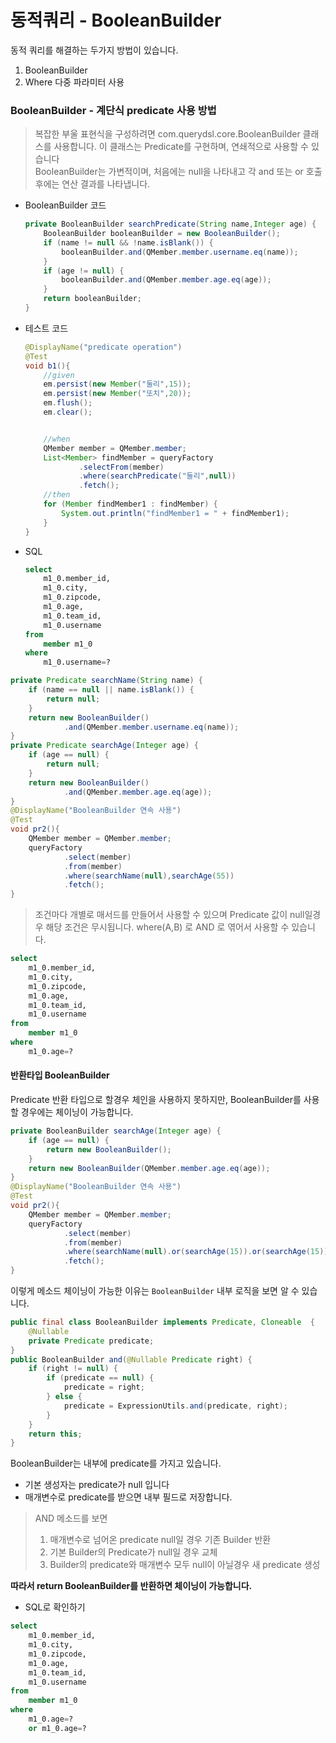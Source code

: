 # 동적쿼리 - BooleanBuilder
동적 쿼리를 해결하는 두가지 방법이 있습니다.
1. BooleanBuilder
2. Where 다중 파라미터 사용


### BooleanBuilder - 계단식 predicate 사용 방법
> 복잡한 부울 표현식을 구성하려면 com.querydsl.core.BooleanBuilder 클래스를 사용합니다.
> 이 클래스는 Predicate를 구현하며, 연쇄적으로 사용할 수 있습니다  
BooleanBuilder는 가변적이며, 처음에는 null을 나타내고 각 and 또는 or 호출 후에는 연산 결과를 나타냅니다.
+ BooleanBuilder 코드
    ```Java
    private BooleanBuilder searchPredicate(String name,Integer age) {
        BooleanBuilder booleanBuilder = new BooleanBuilder();
        if (name != null && !name.isBlank()) {
            booleanBuilder.and(QMember.member.username.eq(name));
        }
        if (age != null) {
            booleanBuilder.and(QMember.member.age.eq(age));
        }
        return booleanBuilder;
    }
    ```  
+ 테스트 코드
    ```Java
    @DisplayName("predicate operation")
    @Test
    void b1(){
        //given
        em.persist(new Member("둘리",15));
        em.persist(new Member("또치",20));
        em.flush();
        em.clear();
    
    
        //when
        QMember member = QMember.member;
        List<Member> findMember = queryFactory
                .selectFrom(member)
                .where(searchPredicate("둘리",null))
                .fetch();
        //then
        for (Member findMember1 : findMember) {
            System.out.println("findMember1 = " + findMember1);
        }
    }
    ```  
+ SQL
    ```SQL
    select
        m1_0.member_id,
        m1_0.city,
        m1_0.zipcode,
        m1_0.age,
        m1_0.team_id,
        m1_0.username 
    from
        member m1_0 
    where
        m1_0.username=?
    ```  
```Java
private Predicate searchName(String name) {
    if (name == null || name.isBlank()) {
        return null;
    }
    return new BooleanBuilder()
            .and(QMember.member.username.eq(name));
}
private Predicate searchAge(Integer age) {
    if (age == null) {
        return null;
    }
    return new BooleanBuilder()
            .and(QMember.member.age.eq(age));
}
@DisplayName("BooleanBuilder 연속 사용")
@Test
void pr2(){
    QMember member = QMember.member;
    queryFactory
            .select(member)
            .from(member)
            .where(searchName(null),searchAge(55))
            .fetch();
}
```
> 조건마다 개별로 매서드를 만들어서 사용할 수 있으며
> Predicate 값이 null일경우 해당 조건은 무시됩니다.
> where(A,B) 로 AND 로 엮어서 사용할 수 있습니다.
```SQL
select
    m1_0.member_id,
    m1_0.city,
    m1_0.zipcode,
    m1_0.age,
    m1_0.team_id,
    m1_0.username 
from
    member m1_0 
where
    m1_0.age=?
``` 
#### 반환타입 BooleanBuilder
Predicate 반환 타입으로 할경우 체인을 사용하지 못하지만,
BooleanBuilder를 사용할 경우에는 체이닝이 가능합니다.
```Java
private BooleanBuilder searchAge(Integer age) {
    if (age == null) {
        return new BooleanBuilder();
    }
    return new BooleanBuilder(QMember.member.age.eq(age));
}
@DisplayName("BooleanBuilder 연속 사용")
@Test
void pr2(){
    QMember member = QMember.member;
    queryFactory
            .select(member)
            .from(member)
            .where(searchName(null).or(searchAge(15)).or(searchAge(15)))
            .fetch();
}
```
이렇게 메소드 체이닝이 가능한 이유는 `BooleanBuilder` 내부 로직을 보면 알 수 있습니다.
```Java
public final class BooleanBuilder implements Predicate, Cloneable  {
    @Nullable
    private Predicate predicate;
}
public BooleanBuilder and(@Nullable Predicate right) {
    if (right != null) {
        if (predicate == null) {
            predicate = right;
        } else {
            predicate = ExpressionUtils.and(predicate, right);
        }
    }
    return this;
}
```
BooleanBuilder는 내부에 predicate를 가지고 있습니다.
+ 기본 생성자는 predicate가 null 입니다
+ 매개변수로 predicate를 받으면 내부 필드로 저장합니다.
> AND 메소드를 보면
> 1. 매개변수로 넘어온 predicate null일 경우 기존 Builder 반환
> 2. 기본 Builder의 Predicate가 null일 경우 교체
> 3. Builder의 predicate와 매개변수 모두 null이 아닐경우 새 predicate 생성

**따라서 return BooleanBuilder를 반환하면 체이닝이 가능합니다.**

+ SQL로 확인하기
```SQL
select
    m1_0.member_id,
    m1_0.city,
    m1_0.zipcode,
    m1_0.age,
    m1_0.team_id,
    m1_0.username 
from
    member m1_0 
where
    m1_0.age=? 
    or m1_0.age=?
```
